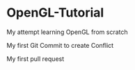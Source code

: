 # OpenGL-Tutorial
My attempt learning OpenGL from scratch

My first Git Commit to create Conflict

My first pull request
